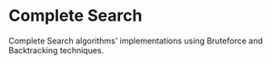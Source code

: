 # Complete Search
Complete Search algorithms' implementations using Bruteforce and Backtracking techniques.
